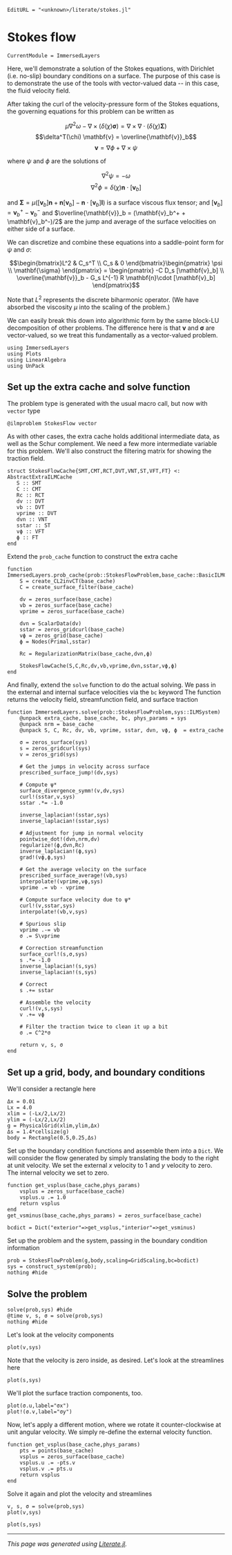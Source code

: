 ```@meta
EditURL = "<unknown>/literate/stokes.jl"
```

# Stokes flow

```@meta
CurrentModule = ImmersedLayers
```

Here, we'll demonstrate a solution of the Stokes equations,
with Dirichlet (i.e. no-slip) boundary conditions on a surface.
The purpose of this case is to demonstrate the use of the tools with
vector-valued data -- in this case, the fluid velocity field.

After taking the curl of the velocity-pressure form of the Stokes equations, the governing
equations for this problem can be written as

$$\mu \nabla^2 \omega - \nabla \times (\delta(\chi) \mathbf{\sigma}) = \nabla\times \nabla \cdot (\delta(\chi)\mathbf{\Sigma})$$
$$\delta^T(\chi) \mathbf{v} = \overline{\mathbf{v}}_b$$
$$\mathbf{v} = \nabla \phi + \nabla\times \psi$$

where $\psi$ and $\phi$ are the solutions of

$$\nabla^2 \psi = -\omega$$
$$\nabla^2 \phi = \delta(\chi) \mathbf{n}\cdot [\mathbf{v}_b]$$

and $\mathbf{\Sigma} = \mu ([\mathbf{v}_b]\mathbf{n} + \mathbf{n} [\mathbf{v}_b] - \mathbf{n}\cdot[\mathbf{v}_b]\mathbf{I})$ is a surface viscous flux tensor;
and $[\mathbf{v}_b] = \mathbf{v}_b^+ - \mathbf{v}_b^-$ and $\overline{\mathbf{v}}_b = (\mathbf{v}_b^+ + \mathbf{v}_b^-)/2$ are
the jump and average of the surface velocities on either side of a surface.

We can discretize and combine these equations into a saddle-point form for $\psi$ and $\sigma$:

$$\begin{bmatrix}L^2 & C_s^T \\ C_s & 0 \end{bmatrix}\begin{pmatrix} \psi \\ \mathbf{\sigma} \end{pmatrix} = \begin{pmatrix} -C D_s [\mathbf{v}_b]  \\ \overline{\mathbf{v}}_b - G_s L^{-1} R \mathbf{n}\cdot [\mathbf{v}_b]  \end{pmatrix}$$

Note that $L^2$ represents the discrete biharmonic operator. (We have absorbed the
viscosity $\mu$ into the scaling of the problem.)

We can easily break this down into algorithmic form by the same block-LU decomposition
of other problems. The difference here is that $\mathbf{v}$ and $\mathbf{\sigma}$ are vector-valued,
so we treat this fundamentally as a vector-valued problem.

````@example stokes
using ImmersedLayers
using Plots
using LinearAlgebra
using UnPack
````

## Set up the extra cache and solve function
The problem type is generated with the usual macro call, but now with `vector` type

````@example stokes
@ilmproblem StokesFlow vector
````

As with other cases, the extra cache holds additional intermediate data, as well as
the Schur complement. We need a few more intermediate variable for this problem.
We'll also construct the filtering matrix for showing the traction field.

````@example stokes
struct StokesFlowCache{SMT,CMT,RCT,DVT,VNT,ST,VFT,FT} <: AbstractExtraILMCache
   S :: SMT
   C :: CMT
   Rc :: RCT
   dv :: DVT
   vb :: DVT
   vprime :: DVT
   dvn :: VNT
   sstar :: ST
   vϕ :: VFT
   ϕ :: FT
end
````

Extend the `prob_cache` function to construct the extra cache

````@example stokes
function ImmersedLayers.prob_cache(prob::StokesFlowProblem,base_cache::BasicILMCache)
    S = create_CL2invCT(base_cache)
    C = create_surface_filter(base_cache)

    dv = zeros_surface(base_cache)
    vb = zeros_surface(base_cache)
    vprime = zeros_surface(base_cache)

    dvn = ScalarData(dv)
    sstar = zeros_gridcurl(base_cache)
    vϕ = zeros_grid(base_cache)
    ϕ = Nodes(Primal,sstar)

    Rc = RegularizationMatrix(base_cache,dvn,ϕ)

    StokesFlowCache(S,C,Rc,dv,vb,vprime,dvn,sstar,vϕ,ϕ)
end
````

And finally, extend the `solve` function to do the actual solving.
We pass in the external and internal surface velocities via the `bc` keyword
The function returns the velocity field, streamfunction field, and surface
traction

````@example stokes
function ImmersedLayers.solve(prob::StokesFlowProblem,sys::ILMSystem)
    @unpack extra_cache, base_cache, bc, phys_params = sys
    @unpack nrm = base_cache
    @unpack S, C, Rc, dv, vb, vprime, sstar, dvn, vϕ, ϕ  = extra_cache

    σ = zeros_surface(sys)
    s = zeros_gridcurl(sys)
    v = zeros_grid(sys)

    # Get the jumps in velocity across surface
    prescribed_surface_jump!(dv,sys)

    # Compute ψ*
    surface_divergence_symm!(v,dv,sys)
    curl!(sstar,v,sys)
    sstar .*= -1.0

    inverse_laplacian!(sstar,sys)
    inverse_laplacian!(sstar,sys)

    # Adjustment for jump in normal velocity
    pointwise_dot!(dvn,nrm,dv)
    regularize!(ϕ,dvn,Rc)
    inverse_laplacian!(ϕ,sys)
    grad!(vϕ,ϕ,sys)

    # Get the average velocity on the surface
    prescribed_surface_average!(vb,sys)
    interpolate!(vprime,vϕ,sys)
    vprime .= vb - vprime

    # Compute surface velocity due to ψ*
    curl!(v,sstar,sys)
    interpolate!(vb,v,sys)

    # Spurious slip
    vprime .-= vb
    σ .= S\vprime

    # Correction streamfunction
    surface_curl!(s,σ,sys)
    s .*= -1.0
    inverse_laplacian!(s,sys)
    inverse_laplacian!(s,sys)

    # Correct
    s .+= sstar

    # Assemble the velocity
    curl!(v,s,sys)
    v .+= vϕ

    # Filter the traction twice to clean it up a bit
    σ .= C^2*σ

    return v, s, σ
end
````

## Set up a grid, body, and boundary conditions
We'll consider a rectangle here

````@example stokes
Δx = 0.01
Lx = 4.0
xlim = (-Lx/2,Lx/2)
ylim = (-Lx/2,Lx/2)
g = PhysicalGrid(xlim,ylim,Δx)
Δs = 1.4*cellsize(g)
body = Rectangle(0.5,0.25,Δs)
````

Set up the boundary condition functions and assemble them into a `Dict`.
We will consider the flow generated by simply translating the body to the right
at unit velocity. We set the external $x$ velocity to 1 and $y$ velocity to zero. The
internal velocity we set to zero.

````@example stokes
function get_vsplus(base_cache,phys_params)
    vsplus = zeros_surface(base_cache)
    vsplus.u .= 1.0
    return vsplus
end
get_vsminus(base_cache,phys_params) = zeros_surface(base_cache)

bcdict = Dict("exterior"=>get_vsplus,"interior"=>get_vsminus)
````

Set up the problem and the system, passing in the boundary condition information

````@example stokes
prob = StokesFlowProblem(g,body,scaling=GridScaling,bc=bcdict)
sys = construct_system(prob);
nothing #hide
````

## Solve the problem

````@example stokes
solve(prob,sys) #hide
@time v, s, σ = solve(prob,sys)
nothing #hide
````

Let's look at the velocity components

````@example stokes
plot(v,sys)
````

Note that the velocity is zero inside, as desired. Let's look at the streamlines here

````@example stokes
plot(s,sys)
````

We'll plot the surface traction components, too.

````@example stokes
plot(σ.u,label="σx")
plot!(σ.v,label="σy")
````

Now, let's apply a different motion, where we rotate it counter-clockwise
at unit angular velocity. We simply re-define the external velocity function.

````@example stokes
function get_vsplus(base_cache,phys_params)
    pts = points(base_cache)
    vsplus = zeros_surface(base_cache)
    vsplus.u .= -pts.v
    vsplus.v .= pts.u
    return vsplus
end
````

Solve it again and plot the velocity and streamlines

````@example stokes
v, s, σ = solve(prob,sys)
plot(v,sys)
````

````@example stokes
plot(s,sys)
````

---

*This page was generated using [Literate.jl](https://github.com/fredrikekre/Literate.jl).*

